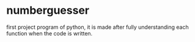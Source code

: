 # numberguesser
first project program of python, it is made after fully understanding each function when the code is written.
